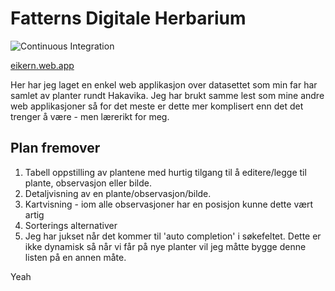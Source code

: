 # Fatterns Digitale Herbarium
![Continuous Integration](https://github.com/smorgrav/eikernfront/workflows/Continuous%20Integration/badge.svg)

[eikern.web.app](https://eikern.web.app/)

Her har jeg laget en enkel web applikasjon over datasettet som min far har samlet av planter rundt Hakavika. 
Jeg har brukt samme lest som mine andre web applikasjoner så for det meste er dette mer komplisert enn
det det trenger å være - men lærerikt for meg. 

## Plan fremover
1. Tabell oppstilling av plantene med hurtig tilgang til å editere/legge til plante, observasjon eller bilde.
2. Detaljvisning av en plante/observasjon/bilde.
3. Kartvisning - iom alle observasjoner har en posisjon kunne dette vært artig
4. Sorterings alternativer
5. Jeg har jukset når det kommer til 'auto completion' i søkefeltet. Dette er ikke dynamisk så når vi får på nye planter vil jeg måtte bygge denne listen på en annen måte.

Yeah 
